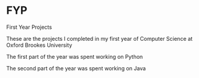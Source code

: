 FYP
===

First Year Projects

These are the projects I completed in my first year of Computer Science at Oxford Brookes University

The first part of the year was spent working on Python

The second part of the year was spent working on Java
